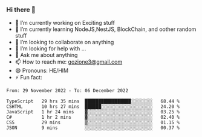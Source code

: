 ### Hi there 👋

<!--
**charlieScript/charlieScript** is a ✨ _special_ ✨ repository because its `README.md` (this file) appears on your GitHub profile.

Here are some ideas to get you started: -->

- 🔭 I’m currently working on Exciting stuff
- 🌱 I’m currently learning NodeJS,NestJS, BlockChain, and oother random stuff
- 👯 I’m looking to collaborate on anything
- 🤔 I’m looking for help with ...
- 💬 Ask me about anything
- 📫 How to reach me: gozione3@gmail.com
- 😄 Pronouns: HE/HIM
- ⚡ Fun fact: 
<!--START_SECTION:waka-->

```text
From: 29 November 2022 - To: 06 December 2022

TypeScript   29 hrs 35 mins  █████████████████░░░░░░░░   68.44 %
CSHTML       10 hrs 27 mins  ██████░░░░░░░░░░░░░░░░░░░   24.20 %
JavaScript   1 hr 24 mins    ▓░░░░░░░░░░░░░░░░░░░░░░░░   03.25 %
C#           1 hr 2 mins     ▓░░░░░░░░░░░░░░░░░░░░░░░░   02.40 %
CSS          29 mins         ▒░░░░░░░░░░░░░░░░░░░░░░░░   01.15 %
JSON         9 mins          ░░░░░░░░░░░░░░░░░░░░░░░░░   00.37 %
```

<!--END_SECTION:waka-->
